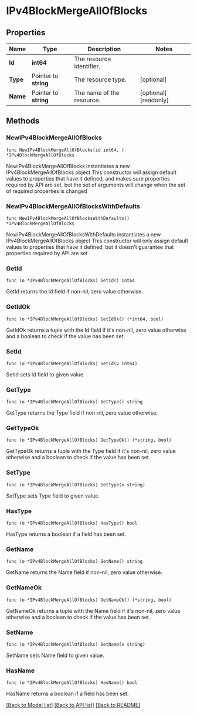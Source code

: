 # IPv4BlockMergeAllOfBlocks

## Properties

Name | Type | Description | Notes
------------ | ------------- | ------------- | -------------
**Id** | **int64** | The resource identifier. | 
**Type** | Pointer to **string** | The resource type. | [optional] 
**Name** | Pointer to **string** | The name of the resource. | [optional] [readonly] 

## Methods

### NewIPv4BlockMergeAllOfBlocks

`func NewIPv4BlockMergeAllOfBlocks(id int64, ) *IPv4BlockMergeAllOfBlocks`

NewIPv4BlockMergeAllOfBlocks instantiates a new IPv4BlockMergeAllOfBlocks object
This constructor will assign default values to properties that have it defined,
and makes sure properties required by API are set, but the set of arguments
will change when the set of required properties is changed

### NewIPv4BlockMergeAllOfBlocksWithDefaults

`func NewIPv4BlockMergeAllOfBlocksWithDefaults() *IPv4BlockMergeAllOfBlocks`

NewIPv4BlockMergeAllOfBlocksWithDefaults instantiates a new IPv4BlockMergeAllOfBlocks object
This constructor will only assign default values to properties that have it defined,
but it doesn't guarantee that properties required by API are set

### GetId

`func (o *IPv4BlockMergeAllOfBlocks) GetId() int64`

GetId returns the Id field if non-nil, zero value otherwise.

### GetIdOk

`func (o *IPv4BlockMergeAllOfBlocks) GetIdOk() (*int64, bool)`

GetIdOk returns a tuple with the Id field if it's non-nil, zero value otherwise
and a boolean to check if the value has been set.

### SetId

`func (o *IPv4BlockMergeAllOfBlocks) SetId(v int64)`

SetId sets Id field to given value.


### GetType

`func (o *IPv4BlockMergeAllOfBlocks) GetType() string`

GetType returns the Type field if non-nil, zero value otherwise.

### GetTypeOk

`func (o *IPv4BlockMergeAllOfBlocks) GetTypeOk() (*string, bool)`

GetTypeOk returns a tuple with the Type field if it's non-nil, zero value otherwise
and a boolean to check if the value has been set.

### SetType

`func (o *IPv4BlockMergeAllOfBlocks) SetType(v string)`

SetType sets Type field to given value.

### HasType

`func (o *IPv4BlockMergeAllOfBlocks) HasType() bool`

HasType returns a boolean if a field has been set.

### GetName

`func (o *IPv4BlockMergeAllOfBlocks) GetName() string`

GetName returns the Name field if non-nil, zero value otherwise.

### GetNameOk

`func (o *IPv4BlockMergeAllOfBlocks) GetNameOk() (*string, bool)`

GetNameOk returns a tuple with the Name field if it's non-nil, zero value otherwise
and a boolean to check if the value has been set.

### SetName

`func (o *IPv4BlockMergeAllOfBlocks) SetName(v string)`

SetName sets Name field to given value.

### HasName

`func (o *IPv4BlockMergeAllOfBlocks) HasName() bool`

HasName returns a boolean if a field has been set.


[[Back to Model list]](../README.md#documentation-for-models) [[Back to API list]](../README.md#documentation-for-api-endpoints) [[Back to README]](../README.md)


